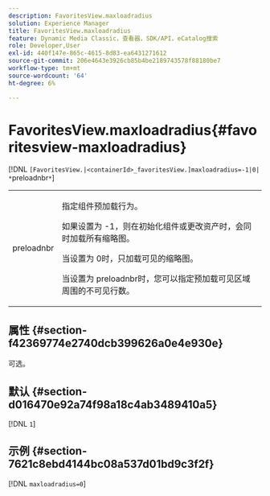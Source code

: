 ```yaml
---
description: FavoritesView.maxloadradius
solution: Experience Manager
title: FavoritesView.maxloadradius
feature: Dynamic Media Classic，查看器，SDK/API，eCatalog搜索
role: Developer,User
exl-id: 440f147e-865c-4615-8d83-ea6431271612
source-git-commit: 206e4643e3926cb85b4be2189743578f88180be7
workflow-type: tm+mt
source-wordcount: '64'
ht-degree: 6%

---
```


# FavoritesView.maxloadradius{#favoritesview-maxloadradius}

[!DNL `[FavoritesView.|<containerId>_favoritesView.]maxloadradius=-1|0| *`preloadnbr`*`]

<table id="table_2B109D2F91E64B5382B31921C3780FA5"> 
 <tbody> 
  <tr> 
   <td colname="col1"> <p><span class="codeph"><span class="varname"> preloadnbr</span></span> </p> </td> 
   <td colname="col2"> <p> 指定组件预加载行为。 </p> <p>如果设置为<span class="codeph"> -1</span>，则在初始化组件或更改资产时，会同时加载所有缩略图。 </p> <p>当设置为<span class="codeph"> 0</span>时，只加载可见的缩略图。 </p> <p> 当设置为<span class="codeph"><span class="varname"> preloadnbr</span></span>时，您可以指定预加载可见区域周围的不可见行数。 </p> </td> 
  </tr> 
 </tbody> 
</table>

## 属性 {#section-f42369774e2740dcb399626a0e4e930e}

可选。

## 默认 {#section-d016470e92a74f98a18c4ab3489410a5}

[!DNL `1`]

## 示例 {#section-7621c8ebd4144bc08a537d01bd9c3f2f}

[!DNL `maxloadradius=0`]
